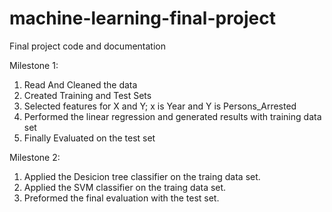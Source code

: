 # machine-learning-final-project
Final project code and documentation


Milestone 1:
1. Read And Cleaned the data
2. Created Training and Test Sets
3. Selected features for X and Y; x is Year and Y is Persons_Arrested
4. Performed the linear regression and generated results with training data set
5. Finally Evaluated on the test set

Milestone 2: 
1. Applied the Desicion tree classifier on the traing data set.
2. Applied the SVM classifier on the traing data set.
3. Preformed the final evaluation with the test set.